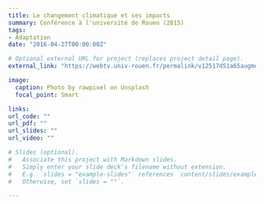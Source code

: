 ```yaml
---
title: Le changement climatique et ses impacts
summary: Conférence à l'université de Rouen (2015)
tags:
- Adaptation
date: "2016-04-27T00:00:00Z"

# Optional external URL for project (replaces project detail page).
external_link: "https://webtv.univ-rouen.fr/permalink/v12517d51a65augmo49s/"

image:
  caption: Photo by rawpixel on Unsplash
  focal_point: Smart

links:
url_code: ""
url_pdf: ""
url_slides: ""
url_video: ""

# Slides (optional).
#   Associate this project with Markdown slides.
#   Simply enter your slide deck's filename without extension.
#   E.g. `slides = "example-slides"` references `content/slides/example-slides.md`.
#   Otherwise, set `slides = ""`.

---
```



